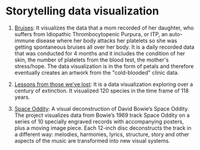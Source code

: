 # Storytelling data visualization

1. [Bruises](https://medium.com/@giorgialupi/bruises-the-data-we-dont-see-1fdec00d0036): It visualizes the data that a mom recorded of her daughter, who suffers from Idiopathic Thrombocytopenic Purpura, or ITP, an auto-immune disease where her body attacks her platelets so she was getting spontaneous bruises all over her body. It is a daily recorded data that was conducted for 4 months and it includes the condition of her skin, the number of platelets from the blood test, the mother's stress/hope. The data visualization is in the form of petals and therefore eventually creates an artwork from the "cold-blooded" clinic data.

2. [Lessons from those we've lost](https://www.behance.net/gallery/67151247/Lessons-from-those-weve-lost-Data-Visualization): It is a data visualization exploring over a century of extinction. It visualized 120 species in the time frame of 118 years.

3. [Space Oddity](https://www.oddityviz.com/): A visual deconstruction of David Bowie’s Space Oddity. The project visualizes data from Bowie’s 1969 track Space Oddity on a series of 10 specially engraved records with accompanying posters, plus a moving image piece. Each 12-inch disc deconstructs the track in a different way: melodies, harmonies, lyrics, structure, story and other aspects of the music are transformed into new visual systems. 
